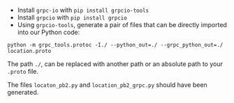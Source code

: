 - Install `grpc-io` with `pip install grpcio-tools`
- Install `grpcio` with `pip install grpcio`
- Using `grpcio-tools`, generate a pair of files that can be directly imported into our Python code:
```
python -m grpc_tools.protoc -I./ --python_out=./ --grpc_python_out=./ location.proto
```
The path `./`, can be replaced with another path or an absolute path to your `.proto` file.

The files `locaton_pb2.py` and `location_pb2_grpc.py` should have been generated.








